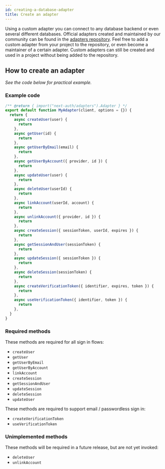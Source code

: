```yaml
---
id: creating-a-database-adapter
title: Create an adapter
---
```


Using a custom adapter you can connect to any database backend or even several different databases. Official adapters created and maintained by our community can be found in the [adapters repository](https://github.com/nextauthjs/adapters). Feel free to add a custom adapter from your project to the repository, or even become a maintainer of a certain adapter. Custom adapters can still be created and used in a project without being added to the repository.

## How to create an adapter

_See the code below for practical example._

### Example code

```ts
/** @return { import("next-auth/adapters").Adapter } */
export default function MyAdapter(client, options = {}) {
  return {
    async createUser(user) {
      return
    },
    async getUser(id) {
      return
    },
    async getUserByEmail(email) {
      return
    },
    async getUserByAccount({ provider, id }) {
      return
    },
    async updateUser(user) {
      return
    },
    async deleteUser(userId) {
      return
    },
    async linkAccount(userId, account) {
      return
    },
    async unlinkAccount({ provider, id }) {
      return
    },
    async createSession({ sessionToken, userId, expires }) {
      return
    },
    async getSessionAndUser(sessionToken) {
      return
    },
    async updateSession({ sessionToken }) {
      return
    },
    async deleteSession(sessionToken) {
      return
    },
    async createVerificationToken({ identifier, expires, token }) {
      return
    },
    async useVerificationToken({ identifier, token }) {
      return
    },
  }
}
```


### Required methods

These methods are required for all sign in flows:

* `createUser`
* `getUser`
* `getUserByEmail`
* `getUserByAccount`
* `linkAccount`
* `createSession`
* `getSessionAndUser`
* `updateSession`
* `deleteSession`
* `updateUser`

These methods are required to support email / passwordless sign in:

* `createVerificationToken`
* `useVerificationToken`

### Unimplemented methods

These methods will be required in a future release, but are not yet invoked:

* `deleteUser`
* `unlinkAccount`

